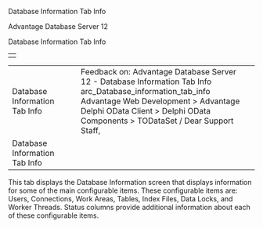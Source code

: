Database Information Tab Info




Advantage Database Server 12  

Database Information Tab Info

|  |
| --- |
|  |

|  |  |  |  |  |
| --- | --- | --- | --- | --- |
| Database Information Tab Info |  |  | Feedback on: Advantage Database Server 12 - Database Information Tab Info arc\_Database\_information\_tab\_info Advantage Web Development > Advantage Delphi OData Client > Delphi OData Components > TODataSet / Dear Support Staff, |  |
| Database Information Tab Info |  |  |  |  |

This tab displays the Database Information screen that displays information for some of the main configurable items. These configurable items are: Users, Connections, Work Areas, Tables, Index Files, Data Locks, and Worker Threads. Status columns provide additional information about each of these configurable items.